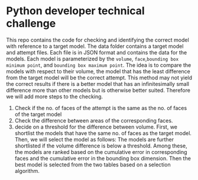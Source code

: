 # Python developer technical challenge

This repo contains the code for checking and identifying the correct model with reference to a target model. The data folder contains a target model and attempt files. Each file is in JSON format and contains the data for the models. Each model is parameterized by the `volume`, `face`,`bounding box minimum point`, and `bounding box maximum point`. The idea is to compare the models with respect to their volume, the model that has the least difference from the target model will be the correct attempt. This method may not yield the correct results if there is a better model that has an infinitesimally small difference more than other models but is otherwise better suited. Therefore we will add more steps to the checking.
  1. Check if the no. of faces of the attempt is the same as the no. of faces of the target model
  2. Check the difference between areas of the corresponding faces.
  3. decide on a threshold for the difference between volume.
First, we shortlist the models that have the same no. of faces as the target model. Then, we will select the model as follows: The models are further shortlisted if the volume difference is below a threshold. Among these, the models are ranked based on the cumulative error in corresponding faces and the cumulative error in the bounding box dimension. Then the best model is selected from the two tables based on a selection algorithm.
